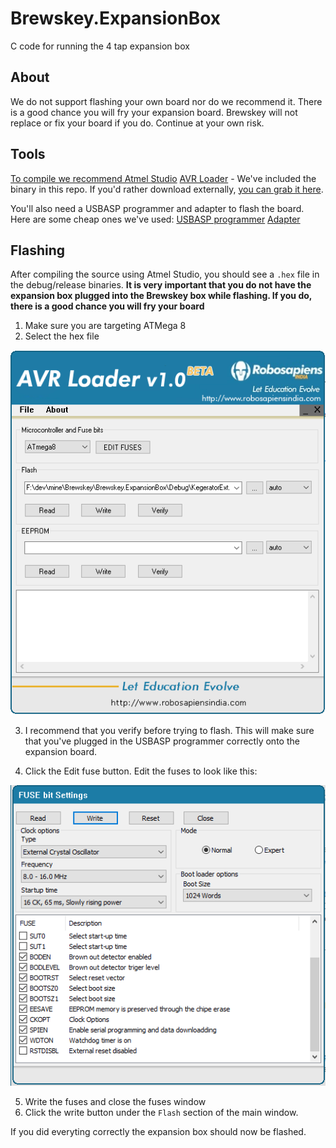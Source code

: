 # Brewskey.ExpansionBox
C code for running the 4 tap expansion box

## About
We do not support flashing your own board nor do we recommend it.  There is a good chance you will fry your expansion board. Brewskey will not replace or fix your board if you do. Continue at your own risk.

## Tools
[To compile we recommend Atmel Studio](http://www.atmel.com/tools/atmelstudio.aspx)
[AVR Loader](assets/avrloader.7z) - We've included the binary in this repo. If you'd rather download externally, [you can grab it here](http://www.electroschematics.com/9431/flash-burning-process-program-explanation/).

You'll also need a USBASP programmer and adapter to flash the board. Here are some cheap ones we've used:
[USBASP programmer](https://www.amazon.com/gp/product/B00AX4WQ00/ref=ox_sc_act_title_1?smid=A30QSGOJR8LMXA&psc=1)
[Adapter](https://www.amazon.com/gp/product/B00CW80MP6/ref=ox_sc_act_title_2?smid=A28PCZ3GGXGBES&psc=1)

## Flashing
After compiling the source using Atmel Studio, you should see a `.hex` file in the debug/release binaries.
**It is very important that you do not have the expansion box plugged into the Brewskey box while flashing. If you do, there is a good chance you will fry your board**

1. Make sure you are targeting ATMega 8
2. Select the hex file 

![Flash setup](assets/flash.PNG?raw=true)
  
3. I recommend that you verify before trying to flash. This will make sure that you've plugged in the USBASP programmer correctly onto the expansion board.

4. Click the Edit fuse button. Edit the fuses to look like this:

![Fuse setup](assets/fuses.png?raw=true)

5. Write the fuses and close the fuses window
6. Click the write button under the `Flash` section of the main window.

If you did everyting correctly the expansion box should now be flashed.
